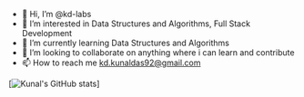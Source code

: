 - 👋 Hi, I’m @kd-labs
- 👀 I’m interested in Data Structures and Algorithms, Full Stack Development
- 🌱 I’m currently learning Data Structures and Algorithms
- 💞️ I’m looking to collaborate on anything where i can learn and contribute
- 📫 How to reach me kd.kunaldas92@gmail.com

[![Kunal's GitHub stats](https://github-readme-stats.vercel.app/api?username=kd-labs)]

<!---
kd-labs/kd-labs is a ✨ special ✨ repository because its `README.md` (this file) appears on your GitHub profile.
You can click the Preview link to take a look at your changes.
--->
